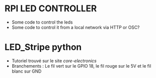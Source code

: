 # RPI LED CONTROLLER
* Some code to control the leds
* Some code to control it from a local network via HTTP or OSC?

# LED_Stripe python
- Tutoriel trouvé sur le site *core-electronics*
- Branchements : Le fil vert sur le GPIO 18, le fil rouge sur le 5V et le fil blanc sur GND 
